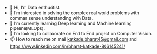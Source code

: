 - 👋 Hi, I’m Data enthusitist.
- 👀 I’m interested in solving the complex real world problems with comman sense understanding with Data.
- 🌱 I’m currently learning Deep learning and Machine learning pipeline(MLOps).
- 💞️ I’m looking to collaborate on End to End project on Computer Vision.
- 📫 How to reach me on mail katkade.bharat45@gmail.com and https://www.linkedin.com/in/bharat-katkade-806145241/

<!---
bharatkatkade/bharatkatkade is a ✨ special ✨ repository because its `README.md` (this file) appears on your GitHub profile.
You can click the Preview link to take a look at your changes.
--->
